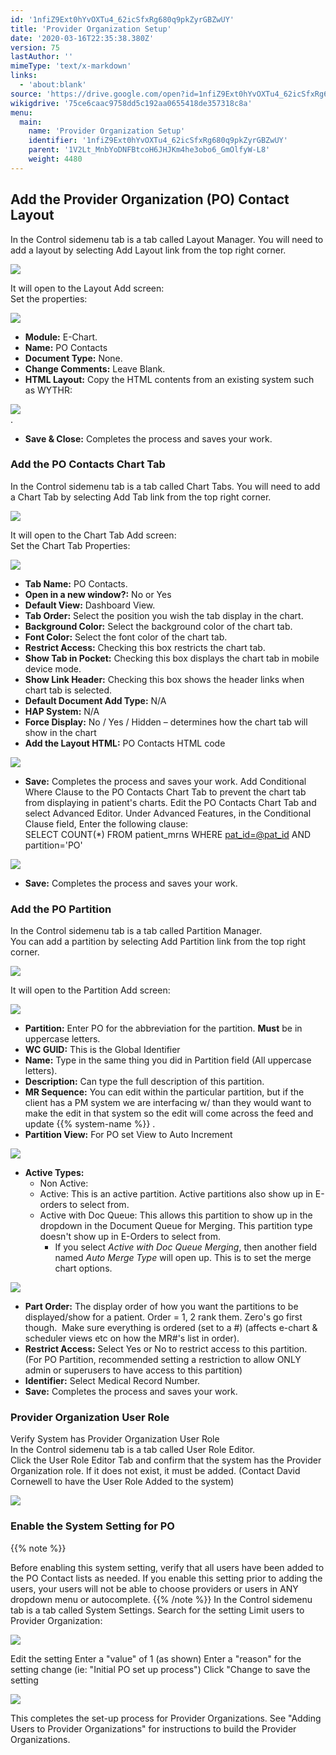 ```yaml
---
id: '1nfiZ9Ext0hYvOXTu4_62icSfxRg680q9pkZyrGBZwUY'
title: 'Provider Organization Setup'
date: '2020-03-16T22:35:38.380Z'
version: 75
lastAuthor: ''
mimeType: 'text/x-markdown'
links:
  - 'about:blank'
source: 'https://drive.google.com/open?id=1nfiZ9Ext0hYvOXTu4_62icSfxRg680q9pkZyrGBZwUY'
wikigdrive: '75ce6caac9758dd5c192aa0655418de357318c8a'
menu:
  main:
    name: 'Provider Organization Setup'
    identifier: '1nfiZ9Ext0hYvOXTu4_62icSfxRg680q9pkZyrGBZwUY'
    parent: '1V2Lt_MnbYoDNFBtcoH6JHJKm4he3obo6_GmOlfyW-L8'
    weight: 4480
---
```

## Add the Provider Organization (PO) Contact Layout  
  
In the Control sidemenu tab is a tab called Layout Manager. You will need to add a layout by selecting Add Layout link from the top right corner.
  
![](../provider-organization-setup.assets/bfbd8ddf9c846e1f985e44f63eaa3e57.png)  

It will open to the Layout Add screen:  
Set the properties:
  
![](../provider-organization-setup.assets/45a4f465e5599178a8efefe029c19a98.png)  

* <strong>Module:</strong> E-Chart.
* <strong>Name:</strong> PO Contacts
* <strong>Document Type:</strong> None.
* <strong>Change Comments:</strong> Leave Blank.
* <strong>HTML Layout:</strong> Copy the HTML contents from an existing system such as WYTHR:
  
![](../provider-organization-setup.assets/d603ce4a70fa197b582397e49ee3c2c7.png)  
.
* <strong>Save & Close:</strong> Completes the process and saves your work.
  
### Add the PO Contacts Chart Tab  
  
In the Control sidemenu tab is a tab called Chart Tabs. You will need to add a Chart Tab by selecting Add Tab link from the top right corner.
  
![](../provider-organization-setup.assets/2ddd116be8deea51712b65a32b163128.png)  

It will open to the Chart Tab Add screen:  
Set the Chart Tab Properties:
  
![](../provider-organization-setup.assets/1bf91ac32c21df295a41bf8ec587036f.png)  

* <strong>Tab Name:</strong> PO Contacts.
* <strong>Open in a new window?:</strong> No or Yes
* <strong>Default View:</strong> Dashboard View.
* <strong>Tab Order:</strong> Select the position you wish the tab display in the chart.
* <strong>Background Color:</strong> Select the background color of the chart tab.
* <strong>Font Color:</strong> Select the font color of the chart tab.
* <strong>Restrict Access:</strong> Checking this box restricts the chart tab.
* <strong>Show Tab in Pocket:</strong> Checking this box displays the chart tab in mobile device mode.
* <strong>Show Link Header:</strong> Checking this box shows the header links when chart tab is selected.
* <strong>Default Document Add Type:</strong> N/A
* <strong>HAP System:</strong> N/A
* <strong>Force Display:</strong> No / Yes / Hidden – determines how the chart tab will show in the chart
* <strong>Add the Layout HTML:</strong> PO Contacts HTML code
  
![](../provider-organization-setup.assets/f77bfcc640e58c6462e51631e42b3f20.png)  

* <strong>Save:</strong> Completes the process and saves your work.
Add Conditional Where Clause to the PO Contacts Chart Tab to prevent the chart tab from displaying in patient's charts. Edit the PO Contacts Chart Tab and select Advanced Editor. Under Advanced Features, in the Conditional Clause field, Enter the following clause:  
SELECT COUNT(*) FROM patient_mrns WHERE [pat_id=@pat_id](about:blank) AND partition='PO'
  
![](../provider-organization-setup.assets/e298151cd36acbbd79c673405eb7c88c.png)  

* <strong>Save:</strong> Completes the process and saves your work.
  
### Add the PO Partition  
  
In the Control sidemenu tab is a tab called Partition Manager.  
You can add a partition by selecting Add Partition link from the top right corner.
  
![](../provider-organization-setup.assets/34390016708c2d3e3e803d6cc7dfd9db.png)  

It will open to the Partition Add screen:
  
![](../provider-organization-setup.assets/44a6e263919afc400b92867af60772df.png)  

* <strong>Partition:</strong> Enter PO for the abbreviation for the partition. <strong>Must</strong> be in uppercase letters.
* <strong>WC GUID:</strong> This is the Global Identifier
* <strong>Name:</strong> Type in the same thing you did in Partition field (All uppercase letters).
* <strong>Description:</strong> Can type the full description of this partition.
* <strong>MR Sequence:</strong> You can edit within the particular partition, but if the client has a PM system we are interfacing w/ than they would want to make the edit in that system so the edit will come across the feed and update {{% system-name %}} .
* <strong>Partition View:</strong> For PO set View to Auto Increment
  
![](../provider-organization-setup.assets/2536558e95f84854b6403b0ce34bd024.png)  

* <strong>Active Types:</strong>
   * Non Active:
   * Active: This is an active partition. Active partitions also show up in E-orders to select from.
   * Active with Doc Queue: This allows this partition to show up in the dropdown in the Document Queue for Merging. This partition type doesn't show up in E-Orders to select from.
      * If you select <em>Active with Doc Queue Merging</em>, then another field named <em>Auto Merge Type</em> will open up. This is to set the merge chart options.
  
![](../provider-organization-setup.assets/d2e4f09b43bdc775f6f64142216a9787.png)  

* <strong>Part Order:</strong> The display order of how you want the partitions to be displayed/show for a patient. Order = 1, 2 rank them. Zero's go first though.  Make sure everything is ordered (set to a #) (affects e-chart & scheduler views etc on how the MR#'s list in order).
* <strong>Restrict Access:</strong> Select Yes or No to restrict access to this partition. (For PO Partition, recommended setting a restriction to allow ONLY admin or superusers to have access to this partition)
* <strong>Identifier:</strong> Select Medical Record Number.
* <strong>Save:</strong> Completes the process and saves your work.
  
### Provider Organization User Role  
  
Verify System has Provider Organization User Role  
In the Control sidemenu tab is a tab called User Role Editor.  
Click the User Role Editor Tab and confirm that the system has the Provider Organization role. If it does not exist, it must be added. (Contact David Cornewell to have the User Role Added to the system)
  
![](../provider-organization-setup.assets/e37ba59fe67ccc3deb0ac535cde11853.png)  

  
### Enable the System Setting for PO  
  
{{% note %}}

Before enabling this system setting, verify that all users have been added to the PO Contact lists as needed. If you enable this setting prior to adding the users, your users will not be able to choose providers or users in ANY dropdown menu or autocomplete.
{{% /note %}}
In the Control sidemenu tab is a tab called System Settings. Search for the setting Limit users to Provider Organization:
  
![](../provider-organization-setup.assets/712982f4dc63da55542083036a7e7aa5.png)  

Edit the setting
Enter a "value" of 1 (as shown)
Enter a "reason" for the setting change (ie: "Initial PO set up process")
Click "Change to save the setting
  
![](../provider-organization-setup.assets/c668a5f6ab0de4ae61bb3aa30a5fd074.png)  

This completes the set-up process for Provider Organizations.
See "Adding Users to Provider Organizations" for instructions to build the Provider Organizations.
